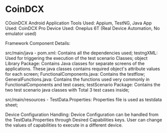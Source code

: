 # CoinDCX
COoinDCX Android Application
Tools Used: Appium, TestNG, Java
App Used: CoinDCX Pro
Device Used: Oneplus 6T (Real Device Automation, No emulator used)


Framework Component Details: 

src/main/java - 
pom.xml: Contains all the dependencies used;
testngXML: Used for triggering the execution of the test scenario Classes;
object Library Package: Contains Java classes for separate screens of the applications. These java classes contains required object's attribute values for each screen;
FunctionalComponents.java: Contains the testflow;
GeneralFunctions.java: Contains the functions used very commonly in FunctionalComponents and test cases;
testScenario Package: Contains the two test scenario java classes with Total 3 test cases inside;

src/main/resources - 
TestData.Properties: Properties file is used as testdata sheet;

Device Configuration Handling: Device Configuration can be handled from the TestData.Properties through Desired Capabilities keys. User can change the values of capabilities to execute in a different device. 
